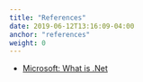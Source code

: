 ```yaml
---
title: "References"
date: 2019-06-12T13:16:09-04:00
anchor: "references"
weight: 0
---
```


- [Microsoft: What is .Net](https://dotnet.microsoft.com/learn/dotnet/what-is-dotnet)
